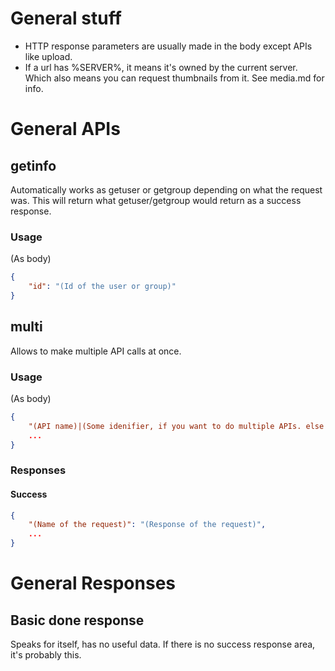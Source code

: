 # General stuff
* HTTP response parameters are usually made in the body except APIs like upload.
* If a url has %SERVER%, it means it's owned by the current server. Which also means you can request thumbnails from it. See media.md for info.

# General APIs
## getinfo
Automatically works as getuser or getgroup depending on what the request was. This will return what getuser/getgroup would return as a success response.
### Usage
(As body)
```json
{
    "id": "(Id of the user or group)"
}
```

## multi
Allows to make multiple API calls at once.
### Usage
(As body)
```json
{
    "(API name)|(Some idenifier, if you want to do multiple APIs. else '|' and other parts are not needed)": "(Request body of the request)",
    ...
}
```
### Responses
#### Success
```json
{
    "(Name of the request)": "(Response of the request)",
    ...
}
```

# General Responses
## Basic done response
Speaks for itself, has no useful data. If there is no success response area, it's probably this.